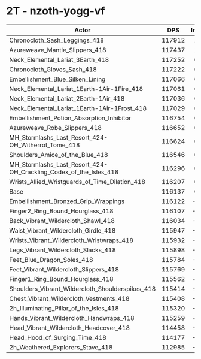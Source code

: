 # 2T - nzoth-yogg-vf
| Actor | DPS | Increase |
|---|:---:|:---:|
|Chronocloth_Sash_Leggings_418|117912|1.53%|
|Azureweave_Mantle_Slippers_418|117437|1.12%|
|Neck_Elemental_Lariat_3Earth_418|117252|0.96%|
|Chronocloth_Gloves_Sash_418|117222|0.93%|
|Embellishment_Blue_Silken_Lining|117066|0.80%|
|Neck_Elemental_Lariat_1Earth-1Air-1Fire_418|117061|0.80%|
|Neck_Elemental_Lariat_2Earth-1Air_418|117036|0.77%|
|Neck_Elemental_Lariat_1Earth-1Air-1Frost_418|117029|0.77%|
|Embellishment_Potion_Absorption_Inhibitor|116754|0.53%|
|Azureweave_Robe_Slippers_418|116652|0.44%|
|MH_Stormlashs_Last_Resort_424-OH_Witherrot_Tome_418|116624|0.42%|
|Shoulders_Amice_of_the_Blue_418|116546|0.35%|
|MH_Stormlashs_Last_Resort_424-OH_Crackling_Codex_of_the_Isles_418|116296|0.14%|
|Wrists_Allied_Wristguards_of_Time_Dilation_418|116207|0.06%|
|Base|116137|0.00%|
|Embellishment_Bronzed_Grip_Wrappings|116122|-0.01%|
|Finger2_Ring_Bound_Hourglass_418|116107|-0.03%|
|Back_Vibrant_Wildercloth_Shawl_418|116034|-0.09%|
|Waist_Vibrant_Wildercloth_Girdle_418|115947|-0.16%|
|Wrists_Vibrant_Wildercloth_Wristwraps_418|115932|-0.18%|
|Legs_Vibrant_Wildercloth_Slacks_418|115898|-0.21%|
|Feet_Blue_Dragon_Soles_418|115784|-0.30%|
|Feet_Vibrant_Wildercloth_Slippers_418|115769|-0.32%|
|Finger1_Ring_Bound_Hourglass_418|115562|-0.49%|
|Shoulders_Vibrant_Wildercloth_Shoulderspikes_418|115414|-0.62%|
|Chest_Vibrant_Wildercloth_Vestments_418|115408|-0.63%|
|2h_Illuminating_Pillar_of_the_Isles_418|115320|-0.70%|
|Hands_Vibrant_Wildercloth_Handwraps_418|115259|-0.76%|
|Head_Vibrant_Wildercloth_Headcover_418|114458|-1.45%|
|Head_Hood_of_Surging_Time_418|114177|-1.69%|
|2h_Weathered_Explorers_Stave_418|112985|-2.71%|
